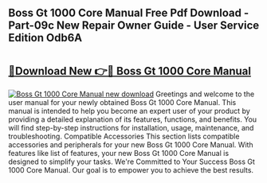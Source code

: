 ## Boss Gt 1000 Core Manual Free Pdf Download - Part-09c New Repair Owner Guide - User Service Edition Odb6A

# <h2><a href="http://bc16824.oget.top/?id=Boss+Gt+1000+Core+Manual">🔗Download New 👉🔴 Boss Gt 1000 Core Manual</a></h2>

[![Boss Gt 1000 Core Manual new download](https://i.imgur.com/5g1atiW.png)](http://bc16824.oget.top/?id=Boss+Gt+1000+Core+Manual)
Greetings and welcome to the user manual for your newly obtained Boss Gt 1000 Core Manual. This manual is intended to help you become an expert user of your product by providing a detailed explanation of its features, functions, and benefits. You will find step-by-step instructions for installation, usage, maintenance, and troubleshooting. Compatible Accessories This section lists compatible accessories and peripherals for your new Boss Gt 1000 Core Manual. With features like list of features, your new Boss Gt 1000 Core Manual is designed to simplify your tasks. We're Committed to Your Success Boss Gt 1000 Core Manual. Our goal is to empower you to achieve the best results.
